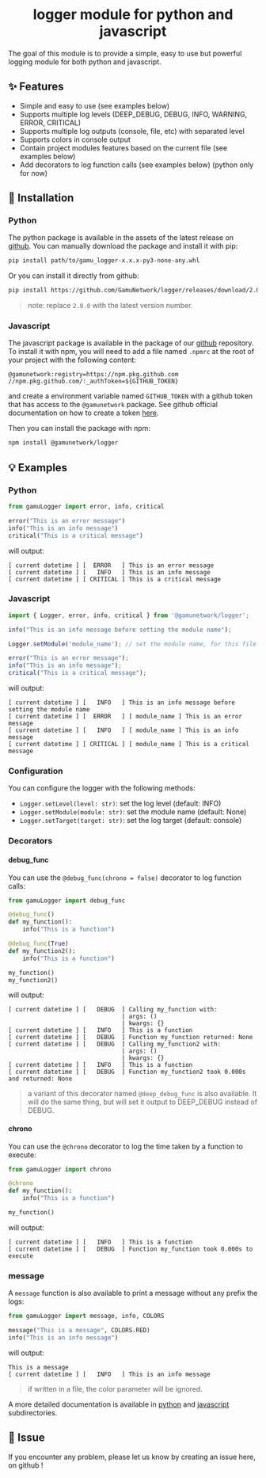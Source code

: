 # <div align="center">logger module for python and javascript </div>

The goal of this module is to provide a simple, easy to use but powerful logging module for both python and javascript.

## ✨ Features
- Simple and easy to use (see examples below)
- Supports multiple log levels (DEEP_DEBUG, DEBUG, INFO, WARNING, ERROR, CRITICAL)
- Supports multiple log outputs (console, file, etc) with separated level
- Supports colors in console output
- Contain project modules features based on the current file (see examples below)
- Add decorators to log function calls (see examples below) (python only for now)

## 🔨 Installation
### Python
The python package is available in the assets of the latest release on [github](https://github.com/GamuNetwork/logger/releases/latest).
You can manually download the package and install it with pip:
```bash
pip install path/to/gamu_logger-x.x.x-py3-none-any.whl
```
Or you can install it directly from github:
```bash
pip install https://github.com/GamuNetwork/logger/releases/download/2.0.0/gamu_logger-2.0.0-py3-none-any.whl
```
> note: replace `2.0.0` with the latest version number.

### Javascript
The javascript package is available in the package of our [github](https://github.com/GamuNetwork/logger/releases/latest) repository. To install it with npm, you will need to add a file named `.npmrc` at the root of your project with the following content:
```properties
@gamunetwork:registry=https://npm.pkg.github.com
//npm.pkg.github.com/:_authToken=${GITHUB_TOKEN}
```
and create a environment variable named `GITHUB_TOKEN` with a github token that has access to the `@gamunetwork` package. See github official documentation on how to create a token [here](https://docs.github.com/en/github/authenticating-to-github/keeping-your-account-and-data-secure/creating-a-personal-access-token).

Then you can install the package with npm:
```bash
npm install @gamunetwork/logger
```

## 💡 Examples
### Python
```python
from gamuLogger import error, info, critical

error("This is an error message")
info("This is an info message")
critical("This is a critical message")
```
will output:
```log
[ current datetime ] [  ERROR   ] This is an error message
[ current datetime ] [   INFO   ] This is an info message
[ current datetime ] [ CRITICAL ] This is a critical message
```

### Javascript
```javascript
import { Logger, error, info, critical } from '@gamunetwork/logger';

info("This is an info message before setting the module name");

Logger.setModule('module_name'); // set the module name, for this file only

error("This is an error message");
info("This is an info message");
critical("This is a critical message");
```
will output:
```log
[ current datetime ] [   INFO   ] This is an info message before setting the module name
[ current datetime ] [  ERROR   ] [ module_name ] This is an error message
[ current datetime ] [   INFO   ] [ module_name ] This is an info message
[ current datetime ] [ CRITICAL ] [ module_name ] This is a critical message
```

### Configuration
You can configure the logger with the following methods:
- `Logger.setLevel(level: str)`: set the log level (default: INFO)
- `Logger.setModule(module: str)`: set the module name (default: None)
- `Logger.setTarget(target: str)`: set the log target (default: console)

### Decorators
#### debug_func
You can use the `@debug_func(chrono = false)` decorator to log function calls:
```python
from gamuLogger import debug_func

@debug_func()
def my_function():
    info("This is a function")

@debug_func(True)
def my_function2():
    info("This is a function")

my_function()
my_function2()
```

will output:
```log
[ current datetime ] [   DEBUG  ] Calling my_function with:
                                | args: ()
                                | kwargs: {}
[ current datetime ] [   INFO   ] This is a function
[ current datetime ] [   DEBUG  ] Function my_function returned: None
[ current datetime ] [   DEBUG  ] Calling my_function2 with:
                                | args: ()
                                | kwargs: {}
[ current datetime ] [   INFO   ] This is a function
[ current datetime ] [   DEBUG  ] Function my_function2 took 0.000s and returned: None
```

> a variant of this decorator named `@deep_debug_func` is also available. It will do the same thing, but will set it output to DEEP_DEBUG instead of DEBUG.

#### chrono
You can use the `@chrono` decorator to log the time taken by a function to execute:
```python
from gamuLogger import chrono

@chrono
def my_function():
    info("This is a function")

my_function()
```
will output:
```log
[ current datetime ] [   INFO   ] This is a function
[ current datetime ] [   DEBUG  ] Function my_function took 0.000s to execute
```

### message
A `message` function is also available to print a message without any prefix the logs:
```python
from gamuLogger import message, info, COLORS

message("This is a message", COLORS.RED)
info("This is an info message")
```
will output:
```log
This is a message
[ current datetime ] [   INFO   ] This is an info message
```
> if written in a file, the color parameter will be ignored.

A more detailed documentation is available in [python](python) and [javascript](javascript) subdirectories.

## 🚨 Issue
If you encounter any problem, please let us know by creating an issue here, on github !
